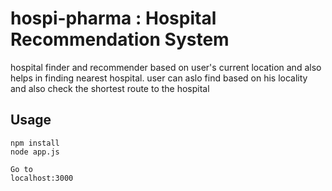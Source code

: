 # hospi-pharma : Hospital Recommendation System
hospital finder and recommender based on user's current location and also helps in finding nearest hospital.
user can aslo find based on his locality and also check the shortest route to the hospital

## Usage
```
npm install
node app.js

Go to 
localhost:3000
```
